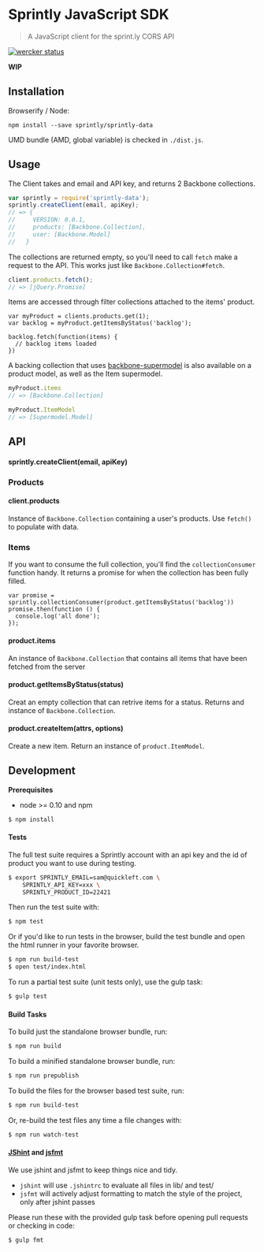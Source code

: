 # Sprintly JavaScript SDK

> A JavaScript client for the sprint.ly CORS API

[![wercker status](https://app.wercker.com/status/bc221f27cbc9fc9a53a2157d8c20dd09/m "wercker status")](https://app.wercker.com/project/bykey/bc221f27cbc9fc9a53a2157d8c20dd09)

**WIP**

## Installation

Browserify / Node:

```
npm install --save sprintly/sprintly-data
```

UMD bundle (AMD, global variable) is checked in `./dist.js`.

## Usage

The Client takes and email and API key, and returns 2 Backbone collections.

```javascript
var sprintly = require('sprintly-data');
sprintly.createClient(email, apiKey);
// => {
//     VERSION: 0.0.1,
//     products: [Backbone.Collection],
//     user: [Backbone.Model]
//   }
```

The collections are returned empty, so you'll need to call `fetch` make
a request to the API. This works just like `Backbone.Collection#fetch`.

```javascript
client.products.fetch();
// => [jQuery.Promise]
```

Items are accessed through filter collections attached to the items'
product.

```
var myProduct = clients.products.get(1);
var backlog = myProduct.getItemsByStatus('backlog');

backlog.fetch(function(items) {
  // backlog items loaded
})
```

A backing collection that uses
[backbone-supermodel](http://pathable.github.io/supermodel/) is also
available on a product model, as well as the Item supermodel.

```javascript
myProduct.items
// => [Backbone.Collection]

myProduct.ItemModel
// => [Supermodel.Model]
```

## API

#### sprintly.createClient(email, apiKey)

### Products

#### client.products

Instance of `Backbone.Collection` containing a user's products. Use
`fetch()` to populate with data.

### Items

If you want to consume the full collection, you'll find the
`collectionConsumer` function handy. It returns a promise for when the
collection has been fully filled.

```
var promise = sprintly.collectionConsumer(product.getItemsByStatus('backlog'))
promise.then(function () {
  console.log('all done');
});
```

#### product.items

An instance of `Backbone.Collection` that contains all items that have
been fetched from the server

#### product.getItemsByStatus(status)

Creat an empty collection that can retrive items for a status. Returns
and instance of `Backbone.Collection`.

#### product.createItem(attrs, options)

Create a new item. Return an instance of `product.ItemModel`.



## Development

**Prerequisites**

* node >= 0.10 and npm

```bash
$ npm install
```

#### Tests

The full test suite requires a Sprintly account with an api key and
the id of product you want to use during testing.

```bash
$ export SPRINTLY_EMAIL=sam@quickleft.com \
    SPRINTLY_API_KEY=xxx \
    SPRINTLY_PRODUCT_ID=22421
```

Then run the test suite with:

```bash
$ npm test
```

Or if you'd like to run tests in the browser, build the test bundle and
open the html runner in your favorite browser.

```bash
$ npm run build-test
$ open test/index.html
```

To run a partial test suite (unit tests only), use the gulp task:

```bash
$ gulp test
```

#### Build Tasks

To build just the standalone browser bundle, run:

```bash
$ npm run build
```

To build a minified standalone browser bundle, run:

```bash
$ npm run prepublish
```

To build the files for the browser based test suite, run:

```bash
$ npm run build-test
```

Or, re-build the test files any time a file changes with:

```bash
$ npm run watch-test
```

#### [JShint](jshint.com) and [jsfmt](https://github.com/rdio/jsfmt/)

We use jshint and jsfmt to keep things nice and tidy.

* `jshint` will use `.jshintrc` to evaluate all files in lib/ and test/
* `jsfmt` will actively adjust formatting to match the style of the
  project, only after jshint passes

Please run these with the provided gulp task before opening pull
requests or checking in code:

```bash
$ gulp fmt
```
